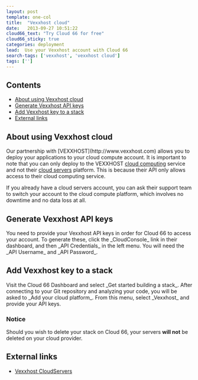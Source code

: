 ```yaml
---
layout: post
template: one-col
title:  "Vexxhost cloud"
date:   2013-09-27 10:51:22
cloud66_text: "Try Cloud 66 for free"
cloud66_sticky: true
categories: deployment
lead:  Use your Vexxhost account with Cloud 66
search-tags: ['vexxhost', 'vexxhost cloud']
tags: ['']
---
```


<h2>Contents</h2>
<ul class="page-toc">
	<li>
		<a href="#about">About using Vexxhost cloud</a>
	</li>
	<li>
		<a href="#gen">Generate Vexxhost API keys</a>
	</li>
	<li>
		<a href="#add">Add Vexxhost key to a stack</a>
	</li>
	<li>
		<a href="#external">External links</a>
	</li>
</ul>

<h2 id="about">About using Vexxhost cloud</h2>
Our partnership with [VEXXHOST](http://www.vexxhost.com) allows you to deploy your applications to your cloud compute account. It is important to note that you can only deploy to the VEXXHOST <a href="http://vexxhost.com/cloud-computing">cloud computing</a> service and not their <a href="http://vexxhost.com/cloud_servers">cloud servers</a> platform. This is because their API only allows access to their cloud computing service.

If you already have a cloud servers account, you can ask their support team to switch your account to the cloud compute platform, which involves no downtime and no data loss at all.

<h2 id="gen">Generate Vexxhost API keys</h2>
You need to provide your Vexxhost API keys in order for Cloud 66 to access your account. To generate these, click the _CloudConsole_ link in their dashboard, and then _API Credentials_ in the left menu. You will need the _API Username_ and _API Password_.

<h2 id="add">Add Vexxhost key to a stack</h2>
Visit the Cloud 66 Dashboard and select _Get started building a stack_. After connecting to your Git repository and analyzing your code, you will be asked to _Add your cloud platform_. From this menu, select _Vexxhost_ and provide your API keys.
<br/>
<div class="notice notice-warning">
    <h3>Notice</h3>
    <p>Should you wish to delete your stack on Cloud 66, your servers <b>will not</b> be deleted on your cloud provider.</p>
</div>

<h2 id="external">External links</h2>
<ul>
	<li><a href="http://vexxhost.com/cloud_servers" target="_blank">Vexxhost CloudServers</a></li>
</ul>